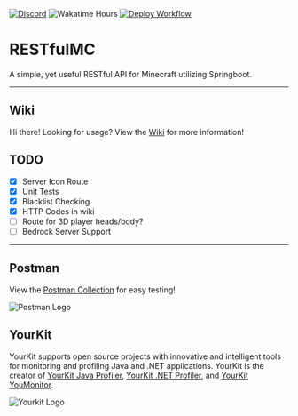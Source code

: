 [![Discord](https://discord.com/api/guilds/827863713855176755/widget.png)](https://discord.gg/p9gzFE2bc6)
![Wakatime Hours](https://wakatime.rainnny.club/api/badge/Rainnny/interval:any/project:RESTfulMC)
[![Deploy Workflow](https://git.rainnny.club/Rainnny/RESTfulMC/actions/workflows/deploy.yml/badge.svg)](https://git.rainnny.club/Rainnny/RESTfulMC/actions?workflow=deploy.yml)

# RESTfulMC
A simple, yet useful RESTful API for Minecraft utilizing Springboot.

---

## Wiki
Hi there! Looking for usage? View the [Wiki](https://git.rainnny.club/Rainnny/RESTfulMC/wiki) for more information!

## TODO
- [x] Server Icon Route
- [x] Unit Tests
- [x] Blacklist Checking
- [x] HTTP Codes in wiki
- [ ] Route for 3D player heads/body?
- [ ] Bedrock Server Support

---

## Postman
View the [Postman Collection](https://documenter.getpostman.com/view/24401599/2sA35Mxdu3) for easy testing!

![Postman Logo](https://avatars.githubusercontent.com/u/10251060?s=84)

## YourKit
YourKit supports open source projects with innovative and intelligent tools for monitoring and profiling Java and .NET applications.
YourKit is the creator of [YourKit Java Profiler](https://www.yourkit.com/java/profiler), [YourKit .NET Profiler](https://www.yourkit.com/.net/profiler), and [YourKit YouMonitor](https://www.yourkit.com/youmonitor).

![Yourkit Logo](https://www.yourkit.com/images/yklogo.png)